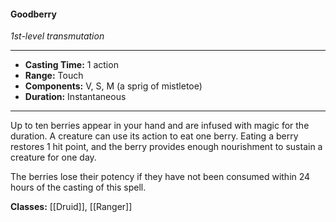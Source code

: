 #### Goodberry
*1st-level transmutation*
___
- **Casting Time:** 1 action
- **Range:** Touch
- **Components:** V, S, M (a sprig of mistletoe)
- **Duration:** Instantaneous
---
Up to ten berries appear in your hand and are infused with magic for the duration. A creature can use its action to eat one berry. Eating a berry restores 1 hit point, and the berry provides enough nourishment to sustain a creature for one day.

The berries lose their potency if they have not been consumed within 24 hours of the casting of this spell.

**Classes:** [[Druid]], [[Ranger]]